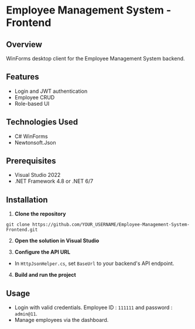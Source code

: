 # Employee Management System - Frontend

## Overview
WinForms desktop client for the Employee Management System backend.

## Features
- Login and JWT authentication
- Employee CRUD
- Role-based UI

## Technologies Used
- C# WinForms
- Newtonsoft.Json

## Prerequisites
- Visual Studio 2022 
- .NET Framework 4.8 or .NET 6/7

## Installation

1. **Clone the repository**
```
git clone https://github.com/YOUR_USERNAME/Employee-Management-System-Frontend.git
```

2. **Open the solution in Visual Studio**

3. **Configure the API URL**
- In `HttpJsonHelper.cs`, set `BaseUrl` to your backend's API endpoint.

4. **Build and run the project**

## Usage
- Login with valid credentials. Employee ID : `111111` and password : `admin@11`.
- Manage employees via the dashboard.
